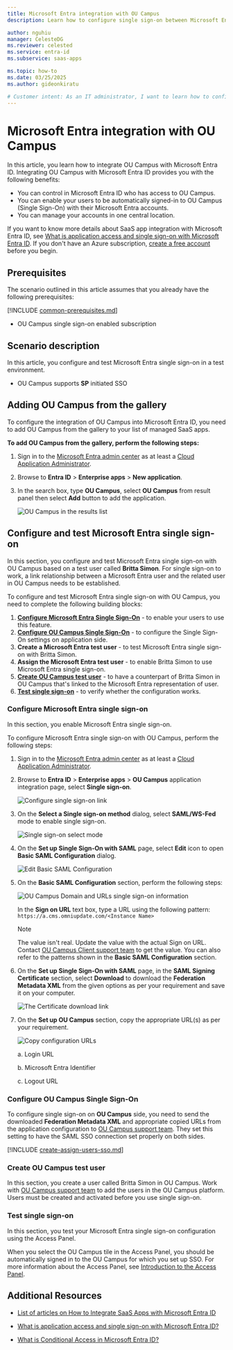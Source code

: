```yaml
---
title: Microsoft Entra integration with OU Campus
description: Learn how to configure single sign-on between Microsoft Entra ID and OU Campus.

author: nguhiu
manager: CelesteDG
ms.reviewer: celested
ms.service: entra-id
ms.subservice: saas-apps

ms.topic: how-to
ms.date: 03/25/2025
ms.author: gideonkiratu

# Customer intent: As an IT administrator, I want to learn how to configure single sign-on between Microsoft Entra ID and OU Campus so that I can control who has access to OU Campus, enable automatic sign-in with Microsoft Entra accounts, and manage my accounts in one central location.
---
```

# Microsoft Entra integration with OU Campus

In this article,  you learn how to integrate OU Campus with Microsoft Entra ID.
Integrating OU Campus with Microsoft Entra ID provides you with the following benefits:

* You can control in Microsoft Entra ID who has access to OU Campus.
* You can enable your users to be automatically signed-in to OU Campus (Single Sign-On) with their Microsoft Entra accounts.
* You can manage your accounts in one central location.

If you want to know more details about SaaS app integration with Microsoft Entra ID, see [What is application access and single sign-on with Microsoft Entra ID](~/identity/enterprise-apps/what-is-single-sign-on.md).
If you don't have an Azure subscription, [create a free account](https://azure.microsoft.com/free/) before you begin.

## Prerequisites

The scenario outlined in this article assumes that you already have the following prerequisites:

[!INCLUDE [common-prerequisites.md](~/identity/saas-apps/includes/common-prerequisites.md)]
* OU Campus single sign-on enabled subscription

## Scenario description

In this article,  you configure and test Microsoft Entra single sign-on in a test environment.

* OU Campus supports **SP** initiated SSO

## Adding OU Campus from the gallery

To configure the integration of OU Campus into Microsoft Entra ID, you need to add OU Campus from the gallery to your list of managed SaaS apps.

**To add OU Campus from the gallery, perform the following steps:**

1. Sign in to the [Microsoft Entra admin center](https://entra.microsoft.com) as at least a [Cloud Application Administrator](~/identity/role-based-access-control/permissions-reference.md#cloud-application-administrator).
1. Browse to **Entra ID** > **Enterprise apps** > **New application**.
1. In the search box, type **OU Campus**, select **OU Campus** from result panel then select **Add** button to add the application.

	 ![OU Campus in the results list](common/search-new-app.png)

<a name='configure-and-test-azure-ad-single-sign-on'></a>

## Configure and test Microsoft Entra single sign-on

In this section, you configure and test Microsoft Entra single sign-on with OU Campus based on a test user called **Britta Simon**.
For single sign-on to work, a link relationship between a Microsoft Entra user and the related user in OU Campus needs to be established.

To configure and test Microsoft Entra single sign-on with OU Campus, you need to complete the following building blocks:

1. **[Configure Microsoft Entra Single Sign-On](#configure-azure-ad-single-sign-on)** - to enable your users to use this feature.
2. **[Configure OU Campus Single Sign-On](#configure-ou-campus-single-sign-on)** - to configure the Single Sign-On settings on application side.
3. **Create a Microsoft Entra test user** - to test Microsoft Entra single sign-on with Britta Simon.
4. **Assign the Microsoft Entra test user** - to enable Britta Simon to use Microsoft Entra single sign-on.
5. **[Create OU Campus test user](#create-ou-campus-test-user)** - to have a counterpart of Britta Simon in OU Campus that's linked to the Microsoft Entra representation of user.
6. **[Test single sign-on](#test-single-sign-on)** - to verify whether the configuration works.

<a name='configure-azure-ad-single-sign-on'></a>

### Configure Microsoft Entra single sign-on

In this section, you enable Microsoft Entra single sign-on.

To configure Microsoft Entra single sign-on with OU Campus, perform the following steps:

1. Sign in to the [Microsoft Entra admin center](https://entra.microsoft.com) as at least a [Cloud Application Administrator](~/identity/role-based-access-control/permissions-reference.md#cloud-application-administrator).
1. Browse to **Entra ID** > **Enterprise apps** > **OU Campus** application integration page, select **Single sign-on**.

    ![Configure single sign-on link](common/select-sso.png)

1. On the **Select a Single sign-on method** dialog, select **SAML/WS-Fed** mode to enable single sign-on.

    ![Single sign-on select mode](common/select-saml-option.png)

1. On the **Set up Single Sign-On with SAML** page, select **Edit** icon to open **Basic SAML Configuration** dialog.

	![Edit Basic SAML Configuration](common/edit-urls.png)

1. On the **Basic SAML Configuration** section, perform the following steps:

    ![OU Campus Domain and URLs single sign-on information](common/sp-intiated.png)

	In the **Sign on URL** text box, type a URL using the following pattern: `https://a.cms.omniupdate.com/<Instance Name>`

	> [!Note]
	> The value isn't real. Update the value with the actual Sign on URL. Contact [OU Campus Client support team](mailto:support@omniupdate.com) to get the value. You can also refer to the patterns shown in the **Basic SAML Configuration** section.

1. On the **Set up Single Sign-On with SAML** page, in the **SAML Signing Certificate** section, select **Download** to download the **Federation Metadata XML** from the given options as per your requirement and save it on your computer.

	![The Certificate download link](common/metadataxml.png)

6. On the **Set up OU Campus** section, copy the appropriate URL(s) as per your requirement.

	![Copy configuration URLs](common/copy-configuration-urls.png)

	a. Login URL

	b. Microsoft Entra Identifier

	c. Logout URL

### Configure OU Campus Single Sign-On

To configure single sign-on on **OU Campus** side, you need to send the downloaded **Federation Metadata XML** and appropriate copied URLs from the application configuration to [OU Campus support team](mailto:support@omniupdate.com). They set this setting to have the SAML SSO connection set properly on both sides.

<a name='create-an-azure-ad-test-user'></a>

[!INCLUDE [create-assign-users-sso.md](~/identity/saas-apps/includes/create-assign-users-sso.md)]

### Create OU Campus test user

In this section, you create a user called Britta Simon in OU Campus. Work with [OU Campus support team](mailto:support@omniupdate.com) to add the users in the OU Campus platform. Users must be created and activated before you use single sign-on.

### Test single sign-on 

In this section, you test your Microsoft Entra single sign-on configuration using the Access Panel.

When you select the OU Campus tile in the Access Panel, you should be automatically signed in to the OU Campus for which you set up SSO. For more information about the Access Panel, see [Introduction to the Access Panel](https://support.microsoft.com/account-billing/sign-in-and-start-apps-from-the-my-apps-portal-2f3b1bae-0e5a-4a86-a33e-876fbd2a4510).

## Additional Resources

- [List of articles on How to Integrate SaaS Apps with Microsoft Entra ID](./tutorial-list.md)

- [What is application access and single sign-on with Microsoft Entra ID?](~/identity/enterprise-apps/what-is-single-sign-on.md)

- [What is Conditional Access in Microsoft Entra ID?](~/identity/conditional-access/overview.md)
